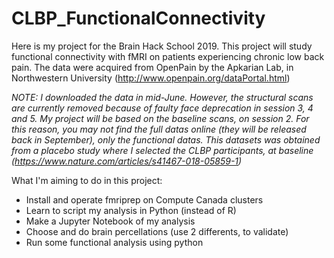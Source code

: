 # CLBP_FunctionalConnectivity

Here is my project for the Brain Hack School 2019. This project will study functional connectivity with fMRI on patients experiencing chronic low back pain. The data were acquired from OpenPain by the Apkarian Lab, in Northwestern University (http://www.openpain.org/dataPortal.html)


*NOTE: I downloaded the data in mid-June. However, the structural scans are currently removed because of faulty face deprecation in session 3, 4 and 5. My project will be based on the baseline scans, on session 2. For this reason, you may not find the full datas online (they will be released back in September), only the functional datas.
This datasets was obtained from a placebo study where I selected the CLBP participants, at baseline (https://www.nature.com/articles/s41467-018-05859-1)*


What I'm aiming to do in this project:
* Install and operate fmriprep on Compute Canada clusters
* Learn to script my analysis in Python (instead of R)
* Make a Jupyter Notebook of my analysis
* Choose and do brain percellations (use 2 differents, to validate)
* Run some functional analysis using python










